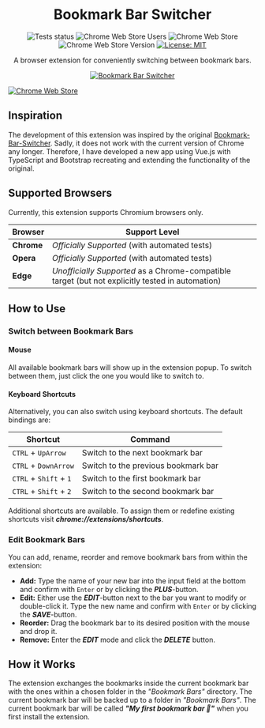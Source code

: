 
<h1 align="center">Bookmark Bar Switcher</h1>

<p align="center">
    <img alt="Tests status" src="https://img.shields.io/github/actions/workflow/status/danielptv/bookmark-bar-switcher/test.yaml?label=Tests&logo=github">
    <img alt="Chrome Web Store Users" src="https://img.shields.io/chrome-web-store/users/ogcdabloogpipelcphkhajkaneclpnlk?logo=googlechrome&label=Users&logoColor=%23F4B400">
    <img alt="Chrome Web Store" src="https://img.shields.io/chrome-web-store/rating/ogcdabloogpipelcphkhajkaneclpnlk?logo=googlechrome&label=Rating&logoColor=%23F4B400">
    <img alt="Chrome Web Store Version" src="https://img.shields.io/chrome-web-store/v/ogcdabloogpipelcphkhajkaneclpnlk?logo=googlechrome&label=Latest%20Version&logoColor=%23F4B400">
    <a href="https://github.com/danielptv/postgres-multiple-databases/blob/main/LICENSE"><img alt="License: MIT" src="https://img.shields.io/badge/License-MIT-yellow.svg?logo=github"></a>
</p>

<p align="center">
A browser extension for conveniently switching between bookmark bars.
</p>

<p align="center">
  <a href="https://github.com/danielptv/bookmark-bar-switcher">
    <img src="https://user-images.githubusercontent.com/93288603/230776334-b1ea8670-0f11-4c13-b87c-4fdbe125ee14.png" alt="Bookmark Bar Switcher">
  </a>
</p>

<p align="left">
  <a href="https://chrome.google.com/webstore/detail/bookmark-bar-switcher/ogcdabloogpipelcphkhajkaneclpnlk">
    <img src="https://user-images.githubusercontent.com/93288603/230715576-77cafdcb-9f4e-465d-8c81-cfb305068946.png" alt="Chrome Web Store">
  </a>
</p>

## Inspiration

The development of this extension was inspired by the
original [Bookmark-Bar-Switcher](https://github.com/zoeesilcock/Bookmark-Bar-Switcher). Sadly, it does not work with the
current version of Chrome any longer. Therefore, I have developed a new app using Vue.js with TypeScript and Bootstrap
recreating and extending the functionality of the original.

## Supported Browsers

Currently, this extension supports Chromium browsers only.

| Browser    | Support Level                                                                                    |
| ---------- | ------------------------------------------------------------------------------------------------ |
| **Chrome** | *Officially Supported* (with automated tests)                                                    |
| **Opera**  | *Officially Supported* (with automated tests)                                                    |
| **Edge**   | *Unofficially Supported* as a Chrome-compatible target (but not explicitly tested in automation) |

## How to Use

### Switch between Bookmark Bars

#### Mouse

All available bookmark bars will show up in the extension popup.
To switch between them, just click the one you would
like to switch to.

#### Keyboard Shortcuts

Alternatively, you can also switch using keyboard shortcuts. The default bindings are:

| Shortcut               | Command                             |
| ---------------------- | ----------------------------------- |
| `CTRL` + `UpArrow`     | Switch to the next bookmark bar     |
| `CTRL` + `DownArrow`   | Switch to the previous bookmark bar |
| `CTRL` + `Shift` + `1` | Switch to the first bookmark bar    |
| `CTRL` + `Shift` + `2` | Switch to the second bookmark bar   |

Additional shortcuts are available. To assign them or redefine existing shortcuts visit ***chrome://extensions/shortcuts***.

### Edit Bookmark Bars

You can add, rename, reorder and remove bookmark bars from within the extension:

* **Add:** Type the name of your new bar into the input field at the bottom and confirm with `Enter` or by clicking the ***PLUS***-button.
* **Edit:** Either use the ***EDIT***-button next to the bar you want to modify or double-click it. Type the new name and
  confirm with `Enter` or by clicking the ***SAVE***-button.
* **Reorder:** Drag the bookmark bar to its desired position with the mouse and drop it.
* **Remove:** Enter the ***EDIT*** mode and click the ***DELETE*** button.

## How it Works

The extension exchanges the bookmarks inside the current bookmark bar with the ones within a chosen folder in the
*"Bookmark Bars"* directory.
The current bookmark bar will be backed up to a folder in *"Bookmark Bars"*.
The current
bookmark bar will be called ***"My first bookmark bar 🚀"*** when you first install the extension.
